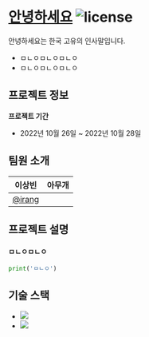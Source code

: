 # [안녕하세요](https://github.com/Irang1928/practice) ![license](https://img.shields.io/badge/license-MIT-blue)

안녕하세요는 한국 고유의 인사말입니다.

* ㅁㄴㅇㅁㄴㅇㅁㄴㅇ
* ㅁㄴㅇㅁㄴㅇㅁㄴㅇ

## 프로젝트 정보

**프로젝트 기간**
* 2022년 10월 26일 ~ 2022년 10월 28일

## 팀원 소개
| 이상빈 | 아무개 |
| ---- | ---- |
| [@irang](http://github.com/irang1928) | |

## 프로젝트 설명

#### ㅁㄴㅇㅁㄴㅇ
```python
print('ㅁㄴㅇ')
```

## 기술 스택
- <img src="https://img.shields.io/badge/React-20232A?style=for-the-badge&logo=react&logoColor=61DAFB">
- <img src="https://img.shields.io/badge/Spring-6DB33F?style=for-the-badge&logo=spring&logoColor=white">
